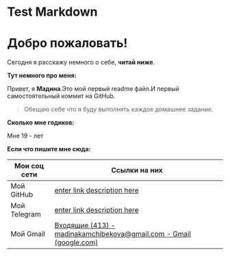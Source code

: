 # Test Markdown
# Добро пожаловать!
Сегодня я расскажу немного о себе, **читай ниже**.

**Тут немного про меня:**

Привет, я **Мадина**.Это мой первый readme файл.И первый самостоятельный коммит на GitHub.

>Обещаю себе что я буду выполнять каждое домашнее задание.

**Сколько мне годиков:**

Мне 19 - лет

**Если что пишите мне сюда:**

|  **Мои соц сети**| **Ссылки на них** |
|--|--|
|Мой GitHub  | [enter link description here](https://github.com/MadinaNurlanova) |
|Мой Telegram  | [enter link description here](https://web.telegram.org/k/) |
|Мой Gmail| [Входящие (413) - madinakamchibekova@gmail.com - Gmail (google.com)](https://mail.google.com/mail/u/0/?pli=1#inbox)|
